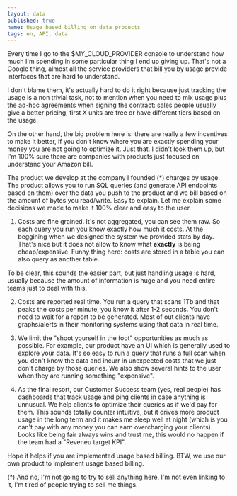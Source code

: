 ```yaml
---
layout: data
published: true
name: Usage based billing on data products
tags: en, API, data
---
```


Every time I go to the $MY_CLOUD_PROVIDER console to understand how much I'm spending in some particular thing I end up giving up. That's not a Google thing, almost all the service providers that bill you by usage provide interfaces that are hard to understand.

I don't blame them, it's actually hard to do it right because just tracking the usage is a non trivial task, not to mention when you need to mix usage plus the ad-hoc agreements when signing the contract: sales people usually give a better pricing, first X units are free or have different tiers based on the usage.

On the other hand, the big problem here is: there are really a few incentives to make it better, if you don't know where you are exactly spending your money you are not going to optimize it. Just that. I didn't look them up, but I'm 100% sure there are companies with products just focused on understand your Amazon bill.

The product we develop at the company I founded (*) charges by usage. The product allows you to run SQL queries (and generate API endpoints based on them) over the data you push to the product and we bill based on the amount of bytes you read/write. Easy to explain. Let me explain some decisions we made to make it 100% clear and easy to the user.

1) Costs are fine grained. It's not aggregated, you can see them raw. So each query you run you know exactly how much it costs. At the beggining when we designed the system we provided stats by day. That's nice but it does not allow to know what **exactly** is being cheap/expensive. Funny thing here: costs are stored in a table you can also query as another table. 

To be clear, this sounds the easier part, but just handling usage is hard, usually because the amount of information is huge and you need entire teams just to deal with this.

2) Costs are reported real time. You run a query that scans 1Tb and that peaks the costs per minute, you know it after 1-2 seconds. You don't need to wait for a report to be generated. Most of out clients have graphs/alerts in their monitoring systems using that data in real time.

3) We limit the "shoot yourself in the foot" opportunities as much as possible. For example, our product have an UI which is generally used to explore your data. It's so easy to run a query that runs a full scan when you don't know the data and incurr in unexpected costs that we just don't charge by those queries. We also show several hints to the user when they are running something "expensive". 

4) As the final resort, our Customer Success team (yes, real people) has dashboards that track usage and ping clients in case anything is unnusual. We help clients to optimize their queries as if we'd pay for them. This sounds totally counter intuitive, but it drives more product usage in the long term and it makes me sleep well at night (which is you can't pay with any money you can earn overcharging your clients). Looks like being fair always wins and trust me, this would no happen if the team had a "Reveneu target KPI". 

Hope it helps if you are implemented usage based billing. BTW, we use our own product to implement usage based billing.

(*) And no, I'm not going to try to sell anything here, I'm not even linking to it, I'm tired of people trying to sell me things.
